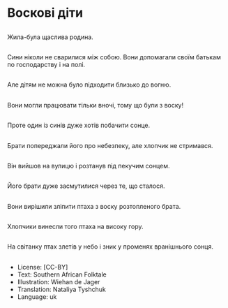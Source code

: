 # Воскові діти

##
Жила-була щаслива родина.

##
Сини ніколи не сварилися між собою. Вони допомагали своїм батькам по господарству і на полі.

##
Але дітям не можна було підходити близько до вогню.

##
Вони могли працювати тільки вночі, тому що були з воску!

##
Проте один із синів дуже хотів побачити сонце.

##
Брати попереджали його про небезпеку, але хлопчик не стримався.

##
Він вийшов на вулицю і розтанув під пекучим сонцем.

##
Його брати дуже засмутилися через те, що сталося.

##
Вони вирішили зліпити птаха з воску розтопленого брата.

##
Хлопчики винесли того птаха на високу гору.

##
На світанку птах злетів у небо і зник у променях вранішнього сонця.

##
* License: [CC-BY]
* Text: Southern African Folktale
* Illustration: Wiehan de Jager
* Translation: Nataliya Tyshchuk
* Language: uk
